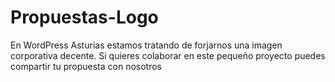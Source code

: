 # Propuestas-Logo

En WordPress Asturias estamos tratando de forjarnos una imagen corporativa decente. Si quieres colaborar en este pequeño proyecto
puedes compartir tu propuesta con nosotros
